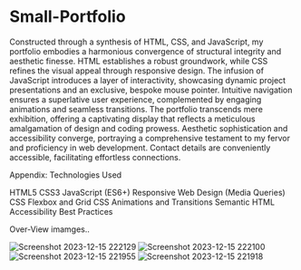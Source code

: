 # Small-Portfolio
Constructed through a synthesis of HTML, CSS, and JavaScript, my portfolio embodies a harmonious convergence of structural integrity and aesthetic finesse. HTML establishes a robust groundwork, while CSS refines the visual appeal through responsive design. The infusion of JavaScript introduces a layer of interactivity, showcasing dynamic project presentations and an exclusive, bespoke mouse pointer. Intuitive navigation ensures a superlative user experience, complemented by engaging animations and seamless transitions. The portfolio transcends mere exhibition, offering a captivating display that reflects a meticulous amalgamation of design and coding prowess. Aesthetic sophistication and accessibility converge, portraying a comprehensive testament to my fervor and proficiency in web development. Contact details are conveniently accessible, facilitating effortless connections.

Appendix: Technologies Used

HTML5
CSS3
JavaScript (ES6+)
Responsive Web Design (Media Queries)
CSS Flexbox and Grid
CSS Animations and Transitions
Semantic HTML
Accessibility Best Practices

Over-View imamges..

![Screenshot 2023-12-15 222129](https://github.com/prajwalpmaske/Small-Portfolio/assets/114854119/00f17327-a6b2-4d59-bf33-5e0f42ec15ce)
![Screenshot 2023-12-15 222100](https://github.com/prajwalpmaske/Small-Portfolio/assets/114854119/0f30e9ff-b7da-4eca-b07b-d33908605838)
![Screenshot 2023-12-15 221955](https://github.com/prajwalpmaske/Small-Portfolio/assets/114854119/a30636c4-a655-46ce-a0ab-3082e7fd956d)
![Screenshot 2023-12-15 221918](https://github.com/prajwalpmaske/Small-Portfolio/assets/114854119/0bc28cb7-7c14-44b4-b75f-a855ea88f12e)

